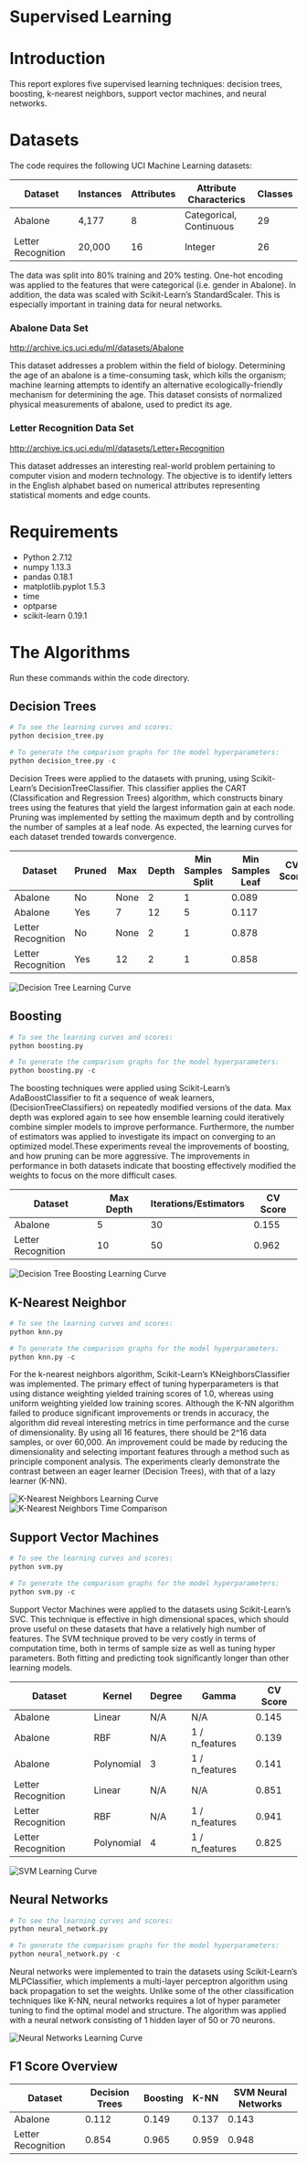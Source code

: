 # Supervised Learning

# Introduction
This report explores five supervised learning techniques: decision trees, boosting, k-nearest neighbors, support vector machines, and neural networks. 

# Datasets
The code requires the following UCI Machine Learning datasets:

Dataset | Instances | Attributes | Attribute Characterics | Classes
--- | --- | --- | --- | ---
Abalone | 4,177 | 8 | Categorical, Continuous | 29
Letter Recognition | 20,000 | 16 | Integer | 26

The data was split into 80% training and 20% testing. One-hot encoding was applied to the features that were categorical (i.e. gender in Abalone). In addition, the data was scaled with Scikit-Learn’s StandardScaler. This is especially important in training data for neural networks.

### Abalone Data Set
http://archive.ics.uci.edu/ml/datasets/Abalone

This dataset addresses a problem within the field of biology. Determining the age of an abalone is a time-consuming task, which kills the organism; machine learning attempts to identify an alternative ecologically-friendly mechanism for determining the age. This dataset consists of normalized physical measurements of abalone, used to predict its age.

### Letter Recognition Data Set
http://archive.ics.uci.edu/ml/datasets/Letter+Recognition

This dataset addresses an interesting real-world problem pertaining to computer vision and modern technology. The objective is to identify letters in the English alphabet based on numerical attributes representing statistical moments and edge counts.

# Requirements
- Python 2.7.12
- numpy 1.13.3
- pandas 0.18.1
- matplotlib.pyplot 1.5.3
- time
- optparse
- scikit-learn 0.19.1

# The Algorithms

Run these commands within the code directory.

## Decision Trees

```python
# To see the learning curves and scores:
python decision_tree.py

# To generate the comparison graphs for the model hyperparameters:
python decision_tree.py -c
```

Decision Trees were applied to the datasets with pruning, using Scikit-Learn’s DecisionTreeClassifier. This classifier applies the CART (Classification and Regression Trees) algorithm, which constructs binary trees using the features that yield the largest information gain at each node. Pruning was implemented by setting the maximum depth and by controlling the number of samples at a leaf node. As expected, the learning curves for each dataset trended towards convergence.

Dataset | Pruned | Max | Depth | Min Samples Split | Min Samples Leaf | CV Score
--- | --- | --- | --- | --- | --- | ---
Abalone | No | None | 2 | 1 | 0.089
Abalone | Yes | 7 | 12 | 5 | 0.117
Letter Recognition | No | None | 2 | 1 | 0.878
Letter Recognition | Yes | 12 | 2 | 1 | 0.858

![Decision Tree Learning Curve](output/examples/decision-trees.png)


## Boosting

```python
# To see the learning curves and scores:
python boosting.py

# To generate the comparison graphs for the model hyperparameters:
python boosting.py -c
```

The boosting techniques were  applied using Scikit-Learn’s AdaBoostClassifier to fit a sequence of weak learners, (DecisionTreeClassifiers) on repeatedly modified versions of the data. Max depth was explored again to see how ensemble learning could iteratively combine simpler models to improve performance. Furthermore, the number of estimators was applied to investigate its impact on converging to an optimized model.These experiments reveal the improvements of boosting, and how pruning can be more aggressive. The improvements in performance in both datasets indicate that boosting effectively modified the weights to focus on the more difficult cases.

Dataset | Max Depth | Iterations/Estimators | CV Score
--- | --- | --- | ---
Abalone | 5 | 30 | 0.155
Letter Recognition | 10 | 50 | 0.962

![Decision Tree Boosting Learning Curve](output/examples/boosting.png)

## K-Nearest Neighbor

```python
# To see the learning curves and scores:
python knn.py

# To generate the comparison graphs for the model hyperparameters:
python knn.py -c
```

For the k-nearest neighbors algorithm, Scikit-Learn’s  KNeighborsClassifier was implemented. The primary effect of tuning hyperparameters is that using distance weighting yielded training scores of 1.0, whereas using uniform weighting yielded low training scores. Although the K-NN algorithm failed to produce significant improvements or trends in accuracy, the algorithm did reveal interesting metrics in time performance and the curse of dimensionality. By using all 16 features, there should be 2^16 data samples, or over 60,000. An improvement could be made by reducing the dimensionality and selecting important features through a method such as principle component analysis. The experiments clearly demonstrate the contrast between an eager learner (Decision Trees), with that of a lazy learner (K-NN).

![K-Nearest Neighbors Learning Curve](output/examples/knn.png)
![K-Nearest Neighbors Time Comparison](output/examples/knn-time.png)


## Support Vector Machines

```python
# To see the learning curves and scores:
python svm.py

# To generate the comparison graphs for the model hyperparameters:
python svm.py -c
```

Support Vector Machines were applied to the datasets using Scikit-Learn’s SVC. This technique is effective in high dimensional spaces, which should prove useful on these datasets that have a relatively high number of features. The SVM technique proved to be very costly in terms of computation time, both in terms of sample size as well as tuning hyper parameters. Both fitting and predicting took significantly longer than other learning models.

Dataset | Kernel | Degree | Gamma | CV Score
--- | --- | --- | --- | ---
Abalone | Linear | N/A | N/A | 0.145
Abalone | RBF | N/A | 1 / n_features | 0.139
Abalone | Polynomial | 3 | 1 / n_features | 0.141
Letter Recognition | Linear | N/A | N/A | 0.851
Letter Recognition | RBF | N/A | 1 / n_features | 0.941
Letter Recognition | Polynomial | 4 | 1 / n_features | 0.825

![SVM Learning Curve](output/examples/svm.png)


## Neural Networks

```python
# To see the learning curves and scores:
python neural_network.py

# To generate the comparison graphs for the model hyperparameters:
python neural_network.py -c
```

Neural networks were implemented to train the datasets using Scikit-Learn’s MLPClassifier, which implements a multi-layer perceptron algorithm using back propagation to set the weights. Unlike some of the other classification techniques like K-NN, neural networks requires a lot of hyper parameter tuning to find the optimal model and structure. The algorithm was applied with a neural network consisting of 1 hidden layer of 50 or 70 neurons.

![Neural Networks Learning Curve](output/examples/nn.png)

## F1 Score Overview

Dataset | Decision Trees | Boosting | K-NN | SVM Neural Networks
--- | --- | --- | --- | ---
Abalone | 0.112 | 0.149 | 0.137 | 0.143 | 0.164
Letter Recognition | 0.854 | 0.965 | 0.959 | 0.948 | 0.950

